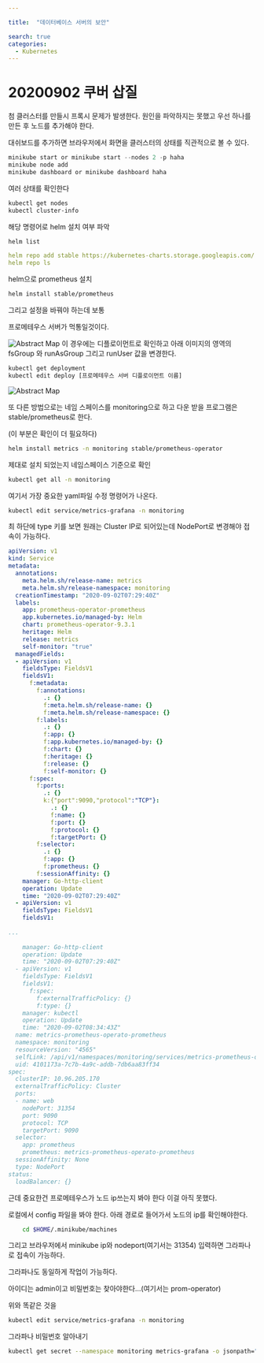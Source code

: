 ```yaml
---

title:  "데이터베이스 서버의 보안"

search: true
categories: 
  - Kubernetes
---
```







# 20200902 쿠버 삽질

첨 클러스터를 만들시 프록시 문제가 발생한다. 원인을 파악하지는 못했고 우선 하나를 만든 후 노드를 추가해야 한다.

대쉬보드를 추가하면 브라우저에서 화면을 클러스터의 상태를 직관적으로 볼 수 있다.

```jsx
minikube start or minikube start --nodes 2 -p haha
minikube node add
minikube dashboard or minikube dashboard haha
```

여러 상태를 확인한다

```bash
kubectl get nodes
kubectl cluster-info
```

해당 명령어로 helm 설치 여부 파악

```bash
helm list

```

```yaml
helm repo add stable https://kubernetes-charts.storage.googleapis.com/
helm repo ls
```

helm으로 prometheus 설치 

```bash
helm install stable/prometheus
```

그리고 설정을 바꿔야 하는데 보통 

프로메테우스 서버가 먹통일것이다.

![Abstract Map]({{site.url}}{{site.baseurl}}/assets/images/kubernetes_sabjil_1.png)
이 경우에는 디플로이먼트로 확인하고  아래 이미지의 영역의 fsGroup 와 runAsGroup 그리고 runUser 값을 변경한다.

```bash
kubectl get deployment 
kubectl edit deploy [프로메테우스 서버 디플로이먼트 이름]
```

![Abstract Map]({{site.url}}{{site.baseurl}}/assets/images/kubernetes_sabjil_2.png)

또 다른 방법으로는 네임 스페이스를 monitoring으로 하고 다운 받을 프로그램은 stable/prometheus로 한다.

(이 부분은 확인이 더 필요하다)

```bash
helm install metrics -n monitoring stable/prometheus-operator
```

제대로 설치 되었는지 네임스페이스 기준으로 확인

```bash
kubectl get all -n monitoring
```

여기서 가장 중요한 yaml파일 수정 명령어가 나온다.

```bash
kubectl edit service/metrics-grafana -n monitoring
```

최 하단에 type 키를 보면 원래는 Cluster IP로 되어있는데  NodePort로 변경해야 접속이 가능하다.

```yaml
apiVersion: v1
kind: Service
metadata:
  annotations:
    meta.helm.sh/release-name: metrics
    meta.helm.sh/release-namespace: monitoring
  creationTimestamp: "2020-09-02T07:29:40Z"
  labels:
    app: prometheus-operator-prometheus
    app.kubernetes.io/managed-by: Helm
    chart: prometheus-operator-9.3.1
    heritage: Helm
    release: metrics
    self-monitor: "true"
  managedFields:
  - apiVersion: v1
    fieldsType: FieldsV1
    fieldsV1:
      f:metadata:
        f:annotations:
          .: {}
          f:meta.helm.sh/release-name: {}
          f:meta.helm.sh/release-namespace: {}
        f:labels:
          .: {}
          f:app: {}
          f:app.kubernetes.io/managed-by: {}
          f:chart: {}
          f:heritage: {}
          f:release: {}
          f:self-monitor: {}
      f:spec:
        f:ports:
          .: {}
          k:{"port":9090,"protocol":"TCP"}:
            .: {}
            f:name: {}
            f:port: {}
            f:protocol: {}
            f:targetPort: {}
        f:selector:
          .: {}
          f:app: {}
          f:prometheus: {}
        f:sessionAffinity: {}
    manager: Go-http-client
    operation: Update
    time: "2020-09-02T07:29:40Z"
  - apiVersion: v1
    fieldsType: FieldsV1
    fieldsV1:
      
...
        
    manager: Go-http-client
    operation: Update
    time: "2020-09-02T07:29:40Z"
  - apiVersion: v1
    fieldsType: FieldsV1
    fieldsV1:
      f:spec:
        f:externalTrafficPolicy: {}
        f:type: {}
    manager: kubectl
    operation: Update
    time: "2020-09-02T08:34:43Z"
  name: metrics-prometheus-operato-prometheus
  namespace: monitoring
  resourceVersion: "4565"
  selfLink: /api/v1/namespaces/monitoring/services/metrics-prometheus-operato-prometheus
  uid: 4101173a-7c7b-4a9c-addb-7db6aa83ff34
spec:
  clusterIP: 10.96.205.170
  externalTrafficPolicy: Cluster
  ports:
  - name: web
    nodePort: 31354
    port: 9090
    protocol: TCP
    targetPort: 9090
  selector:
    app: prometheus
    prometheus: metrics-prometheus-operato-prometheus
  sessionAffinity: None
  type: NodePort
status:
  loadBalancer: {}
```

근데 중요한건 프로메테우스가 노드 ip쓰는지 봐야 한다 이걸 아직 못했다.

로컬에서 config 파일을 봐야 한다. 아래 경로로 들어가서 노드의 ip를 확인해야한다.

```bash
	cd $HOME/.minikube/machines
```

그리고 브라우저에서 minikube ip와 nodeport(여기서는 31354) 입력하면 그라파나로 접속이 가능하다.

그라파나도 동일하게 작업이 가능하다.

아이디는 admin이고 비밀번호는 찾아야한다...(여기서는 prom-operator)

위와 똑같은 것을

```bash
kubectl edit service/metrics-grafana -n monitoring
```

그라파나 비밀번호 알아내기

```bash
kubectl get secret --namespace monitoring metrics-grafana -o jsonpath="{.data.admin-password}" | base64 --decode ; echo
```
